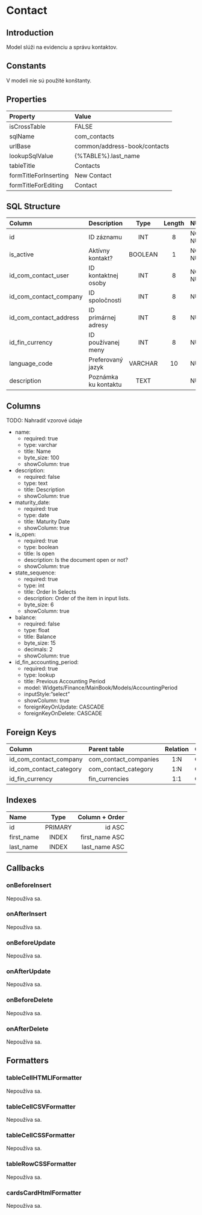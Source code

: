 # Contact

## Introduction
Model slúži na evidenciu a správu kontaktov.

## Constants

V modeli nie sú použité konštanty.

## Properties

| Property              | Value                        |
| :-------------------- | :--------------------------- |
| isCrossTable          | FALSE                        |
| sqlName               | com_contacts                 |
| urlBase               | common/address-book/contacts |
| lookupSqlValue        | {%TABLE%}.last_name          |
| tableTitle            | Contacts                     |
| formTitleForInserting | New Contact                  |
| formTitleForEditing   | Contact                      |

## SQL Structure

| Column                 | Description          |  Type   | Length | NULL     | Default |
| :--------------------- | :------------------- | :-----: | :----: | :------- | :-----: |
| id                     | ID záznamu           |   INT   |   8    | NOT NULL |         |
| is_active              | Aktívny kontakt?     | BOOLEAN |   1    | NOT NULL |    1    |
| id_com_contact_user    | ID kontaktnej osoby  |   INT   |   8    | NOT NULL |         |
| id_com_contact_company | ID spoločnosti       |   INT   |   8    | NULL     |         |
| id_com_contact_address | ID primárnej adresy  |   INT   |   8    | NULL     |         |
| id_fin_currency        | ID používanej meny   |   INT   |   8    | NULL     |         |
| language_code          | Preferovaný jazyk    | VARCHAR |   10   | NULL     |         |
| description            | Poznámka ku kontaktu |  TEXT   |        | NULL     |         |

## Columns
TODO: Nahradiť vzorové údaje
* name:
  * required: true
  * type: varchar
  * title: Name
  * byte_size: 100
  * showColumn: true
* description:
  * required: false
  * type: text
  * title: Description
  * showColumn: true
* maturity_date:
  * required: true
  * type: date
  * title: Maturity Date
  * showColumn: true
* is_open:
  * required: true
  * type: boolean
  * title: Is open
  * description: Is the document open or not?
  * showColumn: true
* state_sequence:
  * required: true
  * type: int
  * title: Order In Selects
  * description: Order of the item in input lists.
  * byte_size: 6
  * showColumn: true
* balance:
  * required: false
  * type: float
  * title: Balance
  * byte_size: 15
  * decimals: 2
  * showColumn: true
* id_fin_accounting_period:
  * required: true
  * type: lookup
  * title: Previous Accounting Period
  * model: Widgets/Finance/MainBook/Models/AccountingPeriod
  * inputStyle:”select”
  * showColumn: true
  * foreignKeyOnUpdate: CASCADE
  * foreignKeyOnDelete: CASCADE


## Foreign Keys

| Column                  | Parent table          | Relation | OnUpdate | OnDelete |
| :---------------------- | :-------------------- | :------: | -------- | -------- |
| id_com_contact_company  | com_contact_companies |   1:N    | Cascade  | Cascade  |
| id_com_contact_category | com_contact_category  |   1:N    | Cascade  | Restrict |
| id_fin_currency         | fin_currencies        |   1:1    | Cascade  | Restrict |

## Indexes

| Name       |  Type   | Column + Order |
| :--------- | :-----: | -------------: |
| id         | PRIMARY |         id ASC |
| first_name |  INDEX  | first_name ASC |
| last_name  |  INDEX  |  last_name ASC |

## Callbacks

### onBeforeInsert

Nepoužíva sa.

### onAfterInsert

Nepoužíva sa.

### onBeforeUpdate

Nepoužíva sa.

### onAfterUpdate

Nepoužíva sa.

### onBeforeDelete

Nepoužíva sa.

### onAfterDelete

Nepoužíva sa.

## Formatters

### tableCellHTMLlFormatter

Nepoužíva sa.

### tableCellCSVFormatter

Nepoužíva sa.

### tableCellCSSFormatter

Nepoužíva sa.

### tableRowCSSFormatter

Nepoužíva sa.

### cardsCardHtmlFormatter

Nepoužíva sa.
